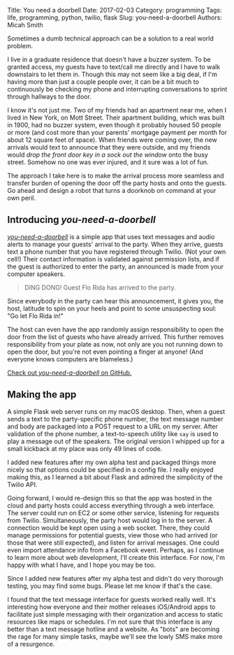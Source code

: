 Title: You need a doorbell
Date: 2017-02-03
Category: programming
Tags: life, programming, python, twilio, flask
Slug: you-need-a-doorbell
Authors: Micah Smith

Sometimes a dumb technical approach can be a solution to a real world problem.

I live in a graduate residence that doesn't have a buzzer system. To be granted access, my
guests have to text/call me directly and I have to walk downstairs to let them in. Though
this may not seem like a big deal, if I'm having more than just a couple people over, it can
be a bit much to continuously be checking my phone and interrupting conversations to sprint
through hallways to the door.

I know it's not just me. Two of my friends had an apartment near me, when I lived in New
York, on Mott Street. Their apartment building, which was built in 1900, had no buzzer
system, even though it probably housed 50 people or more (and cost more than your parents'
mortgage payment per month for about 12 square feet of space). When friends were coming
over, the new arrivals would text to announce that they were outside, and my friends would
*drop the front door key in a sock out the window* onto the busy street. Somehow no one was
ever injured, and it sure was a lot of fun.

The approach I take here is to make the arrival process more seamless and transfer
burden of opening the door off the party hosts and onto the guests. Go ahead and design a
robot that turns a doorknob on command at your own peril.

## Introducing *you-need-a-doorbell*

[*you-need-a-doorbell*](https://github.com/micahjsmith/you-need-a-doorbell) is a simple app
that uses text messages and audio alerts to manage your guests' arrival to the party. When
they arrive, guests text a phone number that you have registered through Twilio. (Not your
own cell!) Their contact information is validated against permission lists, and if the guest
is authorized to enter the party, an announced is made from your computer speakers.
> DING DONG! Guest Flo Rida has arrived to the party.

Since everybody in the party can hear this announcement, it gives you, the host, latitude to
spin on your heels and point to some unsuspecting soul: "Go let Flo Rida in!"

The host can even have the app randomly assign responsibility to open the door from the
list of guests who have already arrived. This further removes responsibility from your plate
as now, not only are you not running down to open the door, but you're not even pointing
a finger at anyone! (And everyone knows computers are blameless.)

[Check out *you-need-a-doorbell* on GitHub.](https://github.com/micahjsmith/you-need-a-doorbell)

## Making the app

A simple Flask web server runs on my macOS desktop. Then, when a guest sends a text to the
party-specific phone number, the text message number and body are packaged into a POST
request to a URL on my server. After validation of the phone number, a text-to-speech
utility like `say` is used to play a message out of the speakers. The original version I
whipped up for a small kickback at my place was only 49 lines of code.

I added new features after my own alpha test and packaged things more nicely so that options
could be specified in a config file. I really enjoyed making this, as I learned a bit about
Flask and admired the simplicity of the Twilio API.

Going forward, I would re-design this so that the app was hosted in the cloud and party
hosts could access everything through a web interface. The server could run on EC2 or some
other service, listening for requests from Twilio. Simultaneously, the party host would log
in to the server. A connection would be kept open using a web socket. There, they could
manage permissions for potential guests, view those who had arrived (or those that were
still expected), and listen for arrival messages. One could even import attendance info from
a Facebook event. Perhaps, as I continue to learn more about web development, I'll create
this interface. For now, I'm happy with what I have, and I hope you may be too.

Since I added new features after my alpha test and didn't do very thorough testing, you may
find some bugs. Please let me know if that's the case.

I found that the text message interface for guests worked really well. It's interesting how
everyone and their mother releases iOS/Android apps to facilitate just simple messaging with
their organization and access to static resources like maps or schedules. I'm not sure that
this interface is any better than a text message hotline and a website. As "bots" are
becoming the rage for many simple tasks, maybe we'll see the lowly SMS make more of a
resurgence.
